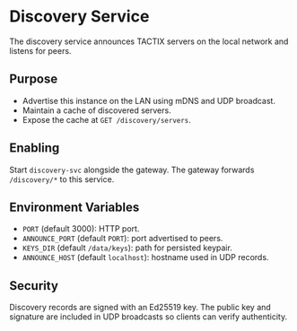 # Discovery Service

The discovery service announces TACTIX servers on the local network and listens for peers.

## Purpose
- Advertise this instance on the LAN using mDNS and UDP broadcast.
- Maintain a cache of discovered servers.
- Expose the cache at `GET /discovery/servers`.

## Enabling
Start `discovery-svc` alongside the gateway. The gateway forwards `/discovery/*` to this service.

## Environment Variables
- `PORT` (default 3000): HTTP port.
- `ANNOUNCE_PORT` (default `PORT`): port advertised to peers.
- `KEYS_DIR` (default `/data/keys`): path for persisted keypair.
- `ANNOUNCE_HOST` (default `localhost`): hostname used in UDP records.

## Security
Discovery records are signed with an Ed25519 key. The public key and signature are included in UDP broadcasts so clients can verify authenticity.
